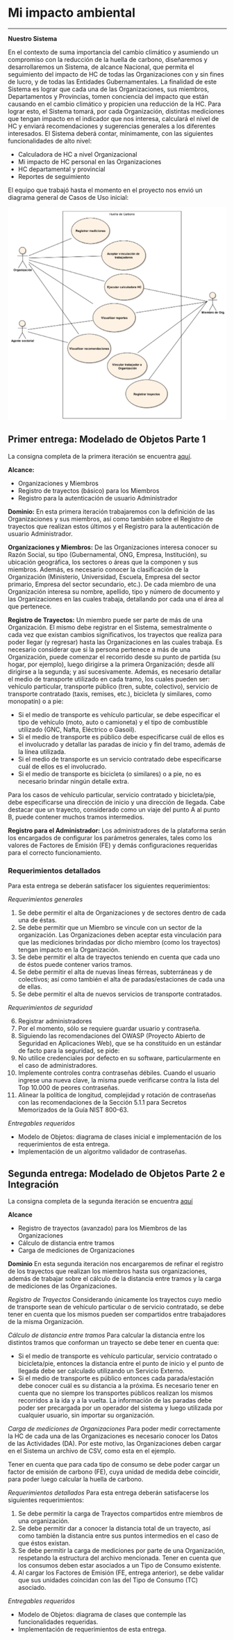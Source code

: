 # Mi impacto ambiental

----------


**Nuestro Sistema**

En el contexto de suma importancia del cambio climático y asumiendo un compromiso con la reducción de la huella de
carbono, diseñaremos y desarrollaremos un Sistema, de alcance Nacional, que permita el seguimiento del impacto de HC de
todas las Organizaciones con y sin fines de lucro, y de todas las Entidades Gubernamentales. La finalidad de este
Sistema es lograr que cada una de las Organizaciones, sus miembros, Departamentos y Provincias, tomen conciencia del
impacto que están causando en el cambio climático y propicien una reducción de la HC. Para lograr esto, el Sistema
tomará, por cada Organización, distintas mediciones que tengan impacto en el indicador que nos interesa, calculará
el nivel de HC y enviará recomendaciones y sugerencias generales a los diferentes interesados.
El Sistema deberá contar, mínimamente, con las siguientes funcionalidades de alto nivel:

- Calculadora de HC a nivel Organizacional
- Mi impacto de HC personal en las Organizaciones
- HC departamental y provincial
- Reportes de seguimiento

El equipo que trabajó hasta el momento en el proyecto nos envió un diagrama general de Casos de Uso inicial:

<p align="center">
  <img src="media/CasosDeUso.png" />
</p>

## Primer entrega: Modelado de Objetos Parte 1

La consigna completa de la primera iteración se
encuentra [aquí](https://docs.google.com/document/d/1VjI_qd5L2GGb6oY8Ti2PxEbFEMvMN1yOcK_0mYn59Tg/edit).

**Alcance:**

- Organizaciones y Miembros
- Registro de trayectos (básico) para los Miembros
- Registro para la autenticación de usuario Administrador

**Dominio:**
En esta primera iteración trabajaremos con la definición de las Organizaciones y sus miembros, así como también sobre
el Registro de trayectos que realizan estos últimos y el Registro para la autenticación de usuario Administrador.

**Organizaciones y Miembros:**
De las Organizaciones interesa conocer su Razón Social, su tipo (Gubernamental, ONG, Empresa, Institución), su ubicación
geográfica, los sectores o áreas que la componen y sus miembros. Además, es necesario conocer la clasificación de la
Organización (Ministerio, Universidad, Escuela, Empresa del sector primario, Empresa del sector secundario, etc.).
De cada miembro de una Organización interesa su nombre, apellido, tipo y número de documento y las Organizaciones en
las cuales trabaja, detallando por cada una el área al que pertenece.

**Registro de Trayectos:**
Un miembro puede ser parte de más de una Organización. El mismo debe registrar en el Sistema, semestralmente o cada vez
que existan cambios significativos, los trayectos que realiza para poder llegar (y regresar) hasta las Organizaciones
en las cuales trabaja. Es necesario considerar que si la persona pertenece a más de una Organización, puede comenzar el
recorrido desde su punto de partida (su hogar, por ejemplo), luego dirigirse a la primera Organización; desde allí
dirigirse a la segunda; y así sucesivamente.
Además, es necesario detallar el medio de transporte utilizado en cada tramo, los cuales pueden ser: vehículo
particular, transporte público (tren, subte, colectivo), servicio de transporte contratado (taxis, remises, etc.),
bicicleta (y similares, como monopatín) o a pie:

- Si el medio de transporte es vehículo particular, se debe especificar el tipo de vehículo (moto, auto o camioneta) y
  el tipo de combustible utilizado (GNC, Nafta, Eléctrico o Gasoil).
- Si el medio de transporte es público debe especificarse cuál de ellos es el involucrado y detallar las paradas de
  inicio y fin del tramo, además de la línea utilizada.
- Si el medio de transporte es un servicio contratado debe especificarse cuál de ellos es el involucrado.
- Si el medio de transporte es bicicleta (o similares) o a pie, no es necesario brindar ningún detalle extra.

Para los casos de vehículo particular, servicio contratado y bicicleta/pie, debe especificarse una dirección de inicio
y una dirección de llegada.
Cabe destacar que un trayecto, considerado como un viaje del punto A al punto B, puede contener muchos tramos
intermedios.

**Registro para el Administrador:**
Los administradores de la plataforma serán los encargados de configurar los parámetros generales, tales como los
valores de Factores de Emisión (FE) y demás configuraciones requeridas para el correcto funcionamiento.

### Requerimientos detallados

Para esta entrega se deberán satisfacer los siguientes requerimientos:

*Requerimientos generales*

1. Se debe permitir el alta de Organizaciones y de sectores dentro de cada una de éstas.
2. Se debe permitir que un Miembro se vincule con un sector de la organización. Las Organizaciones deben aceptar esta
   vinculación para que las mediciones brindadas por dicho miembro (como los trayectos) tengan impacto en la
   Organización.
3. Se debe permitir el alta de trayectos teniendo en cuenta que cada uno de éstos puede contener varios tramos.
4. Se debe permitir el alta de nuevas líneas férreas, subterráneas y de colectivos; así como también el alta de
   paradas/estaciones de cada una de ellas.
5. Se debe permitir el alta de nuevos servicios de transporte contratados.

*Requerimientos de seguridad*

6. Registrar administradores
7. Por el momento, sólo se requiere guardar usuario y contraseña.
8. Siguiendo las recomendaciones del OWASP (Proyecto Abierto de Seguridad en Aplicaciones Web), que se ha constituido
   en un estándar de facto para la seguridad, se pide:
9. No utilice credenciales por defecto en su software, particularmente en el caso de administradores.
10. Implemente controles contra contraseñas débiles. Cuando el usuario ingrese una nueva clave, la misma puede
    verificarse contra la lista del Top 10.000 de peores contraseñas.
11. Alinear la política de longitud, complejidad y rotación de contraseñas con las recomendaciones de la Sección
    5.1.1 para Secretos Memorizados de la Guía NIST 800-63.

*Entregables requeridos*

- Modelo de Objetos: diagrama de clases inicial e implementación de los requerimientos de esta entrega.
- Implementación de un algoritmo validador de contraseñas.

## Segunda entrega: Modelado de Objetos Parte 2 e Integración

La consigna completa de la segunda iteración se
encuentra [aquí](https://docs.google.com/document/d/1PQjxMl-lHBoFaaaJZFOJodAfxpouqy1qjaPf0D1kAZc/edit)

**Alcance**

- Registro de trayectos (avanzado) para los Miembros de las Organizaciones
- Cálculo de distancia entre tramos
- Carga de mediciones de Organizaciones

**Dominio**
En esta segunda iteración nos encargaremos de refinar el registro de los trayectos que realizan los miembros hasta sus
organizaciones, además de trabajar sobre el cálculo de la distancia entre tramos y la carga de mediciones de las
Organizaciones.

*Registro de Trayectos*
Considerando únicamente los trayectos cuyo medio de transporte sean de vehículo particular o de servicio contratado, se
debe tener en cuenta que los mismos pueden ser compartidos entre trabajadores de la misma Organización.

*Cálculo de distancia entre tramos*
Para calcular la distancia entre los distintos tramos que conforman un trayecto se debe tener en cuenta que:

- Si el medio de transporte es vehículo particular, servicio contratado o bicicleta/pie, entonces la distancia entre el
  punto de inicio y el punto de llegada debe ser calculado utilizando un Servicio Externo.
- Si el medio de transporte es público entonces cada parada/estación debe conocer cuál es su distancia a la próxima. Es
  necesario tener en cuenta que no siempre los transportes públicos realizan los mismos recorridos a la ida y a la
  vuelta. La información de las paradas debe poder ser precargada por un operador del sistema y luego utilizada por
  cualquier usuario, sin importar su organización.

*Carga de mediciones de Organizaciones*
Para poder medir correctamente la HC de cada una de las Organizaciones es necesario conocer los Datos de las
Actividades (DA). Por este motivo, las Organizaciones deben cargar en el Sistema un archivo de CSV, como esta en el
ejemplo.

Tener en cuenta que para cada tipo de consumo se debe poder cargar un factor de emisión de carbono (FE), cuya unidad de
medida debe coincidir, para poder luego calcular la huella de carbono.

*Requerimientos detallados*
Para esta entrega deberán satisfacerse los siguientes requerimientos:

1. Se debe permitir la carga de Trayectos compartidos entre miembros de una organización.
2. Se debe permitir dar a conocer la distancia total de un trayecto, así como también la distancia entre sus puntos
   intermedios en el caso de que éstos existan.
3. Se debe permitir la carga de mediciones por parte de una Organización, respetando la estructura del archivo
   mencionada. Tener en cuenta que los consumos deben estar asociados a un Tipo de Consumo existente.
4. Al cargar los Factores de Emisión (FE, entrega anterior), se debe validar que sus unidades coincidan con las del Tipo
   de Consumo (TC) asociado.

*Entregables requeridos*

- Modelo de Objetos: diagrama de clases que contemple las funcionalidades requeridas.
- Implementación de requerimientos de esta entrega.